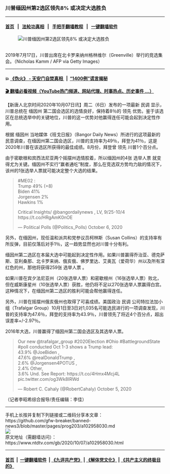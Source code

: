 ### 川普缅因州第2选区领先8% 或决定大选胜负
------------------------

#### [首页](https://github.com/gfw-breaker/banned-news3/blob/master/README.md) &nbsp;&nbsp;|&nbsp;&nbsp; [法轮功真相](https://github.com/begood0513/basic/blob/master/README.md)  &nbsp;&nbsp;|&nbsp;&nbsp; [手把手翻墙教程](https://github.com/gfw-breaker/guides/wiki)  &nbsp;&nbsp;|&nbsp;&nbsp; [一键翻墙软件](https://github.com/gfw-breaker/nogfw/blob/master/README.md)  



<div><div class="featured_image">
 <figure>
  <img alt="川普缅因州第2选区领先8% 或决定大选胜负" src="https://i.ntdtv.com/assets/uploads/2020/10/32-2-800x450.jpg"/>
 </figure><br/>
 <span class="caption">
  2019年7月17日，川普出席在北卡罗来纳州格林维尔（Greenville）举行的竞选集会。（Nicholas Kamm / AFP via Getty Images）
 </span>
</div>
</div><hr/>

#### 💥 [《伪火》 - 天安门自焚真相 ](http://158.247.195.190:10000/videos/blog/weihuo.html)&nbsp; |&nbsp; [“1400例”谎言揭秘  ](http://158.247.195.190:10000/videos/blog/jiexi1400.html)

#### [ 🎬  翻墙必看视频（YouTube热门频道、网站代理、时事热点、历史事件 ...）](https://github.com/gfw-breaker/links/blob/master/banned.md)

<div><div class="post_content" itemprop="articleBody">
 <p>
  【新唐人北京时间2020年10月07日讯】周二（6日）发布的一项最新
  <ok href="https://www.ntdtv.com/gb/民调.htm">
   民调
  </ok>
  显示，川普总统在
  <ok href="https://www.ntdtv.com/gb/缅因州.htm">
   缅因州
  </ok>
  第二国会选区的选情良好，保持着8％的
  <ok href="https://www.ntdtv.com/gb/领先.htm">
   领先
  </ok>
  优势。鉴于该选区在总统选举中的关键地位，川普的这一优势对他赢得连任可能会起到决定性作用。
 </p>
 <p>
  根据
  <ok href="https://www.ntdtv.com/gb/缅因州.htm">
   缅因州
  </ok>
  当地媒体《班戈日报》（Bangor Daily News）所进行的这项最新的民意调查，在缅因州第二国会选区，川普的支持率为49％，拜登为41％，这是2020年川普在该选区所获得的最佳成绩。8月份，拜登曾
  <ok href="https://www.ntdtv.com/gb/领先.htm">
   领先
  </ok>
  川普1个百分点。
 </p>
 <p>
  由于密歇根和宾西法尼亚两个摇摆州选情胶着，所以缅因州的4张
  <ok href="https://www.ntdtv.com/gb/选举人票.htm">
   选举人票
  </ok>
  就变得尤为关键。缅因州不实行“赢者通吃”制度，那么在竞选双方势均力敌的情况下，该州的1张选举人票就可能决定整个大选的结果。
 </p>
 <blockquote class="twitter-tweet">
  <p dir="ltr" lang="da">
   <ok href="https://twitter.com/hashtag/ME02?src=hash&amp;ref_src=twsrc%5Etfw">
    #ME02
   </ok>
   :
   <br/>
   Trump 49% (+8)
   <br/>
   Biden 41%
   <br/>
   Jorgensen 2%
   <br/>
   Hawkins 1%
  </p>
  <p>
   Critical Insights/
   <ok href="https://twitter.com/bangordailynews?ref_src=twsrc%5Etfw">
    @bangordailynews
   </ok>
   , LV, 9/25-10/4
   <ok href="https://t.co/HRgAmK0nOE">
    https://t.co/HRgAmK0nOE
   </ok>
  </p>
  <p>
   — Political Polls (@Politics_Polls)
   <ok href="https://twitter.com/Politics_Polls/status/1313537849078231043?ref_src=twsrc%5Etfw">
    October 6, 2020
   </ok>
  </p>
 </blockquote>
 <p>
  <script async="" charset="utf-8" src="https://platform.twitter.com/widgets.js">
  </script>
 </p>
 <p>
  <p>
   另外，在缅因州，现任温和派共和党参议员柯林斯（Susan Collins）的支持率有所反弹，目前仅落后对手1％，这一趋势显然也对川普十分有利。
  </p>
  <p>
   缅因州第二选区在本届大选中可能起到决定性作用。如果川普赢得乔治亚、德克萨斯、亚利桑那、北卡罗来纳、俄亥俄、佛罗里达、艾奥瓦（爱荷华）州以及所有深红色的州，那他将获得259张
   <ok href="https://www.ntdtv.com/gb/选举人票.htm">
    选举人票
   </ok>
   。
  </p>
  <p>
   如果川普在宾夕法尼亚州（20张选举人票）和密歇根州（16张选举人票）败北，但在威斯康星州（10张选举人票）获胜，他仍将不足以270张选举人票赢得白宫。这种情况下，在缅因州第二选区的胜利可能会帮他赢得连任。
  </p>
  <p>
   另外，川普在摇摆州俄亥俄州也取得了可喜成绩。美国政治
   <ok href="https://www.ntdtv.com/gb/民调.htm">
    民调
   </ok>
   公司特拉法加小组（Trafalgar Group）10月1日至3日对1,035名可能选民进行的一项调查发现，川普的支持率为47.6％，拜登的支持率为43.9％，川普领先了将近4个百分点，超出误差率+/-2.97％。
  </p>
  <p>
   2016年大选，川普赢得了缅因州第二国会选区及其选举人票。
  </p>
  <blockquote class="twitter-tweet">
   <p dir="ltr" lang="en">
    Our new
    <ok href="https://twitter.com/trafalgar_group?ref_src=twsrc%5Etfw">
     @trafalgar_group
    </ok>
    <ok href="https://twitter.com/hashtag/2020Election?src=hash&amp;ref_src=twsrc%5Etfw">
     #2020Election
    </ok>
    <ok href="https://twitter.com/hashtag/Ohio?src=hash&amp;ref_src=twsrc%5Etfw">
     #Ohio
    </ok>
    <ok href="https://twitter.com/hashtag/BattlegroundState?src=hash&amp;ref_src=twsrc%5Etfw">
     #BattlegroundState
    </ok>
    <ok href="https://twitter.com/hashtag/poll?src=hash&amp;ref_src=twsrc%5Etfw">
     #poll
    </ok>
    conducted Oct 1-3 shows a Trump lead:
    <br/>
    43.9%
    <ok href="https://twitter.com/JoeBiden?ref_src=twsrc%5Etfw">
     @JoeBiden
    </ok>
    ,
    <br/>
    47.6%
    <ok href="https://twitter.com/realDonaldTrump?ref_src=twsrc%5Etfw">
     @realDonaldTrump
    </ok>
    ,
    <br/>
    2.6%
    <ok href="https://twitter.com/Jorgensen4POTUS?ref_src=twsrc%5Etfw">
     @Jorgensen4POTUS
    </ok>
    ,
    <br/>
    2.4% Other,
    <br/>
    3.6% Und. See Report:
    <ok href="https://t.co/4Hmx4Mcj4L">
     https://t.co/4Hmx4Mcj4L
    </ok>
    <ok href="https://t.co/og3Wk8IRWd">
     pic.twitter.com/og3Wk8IRWd
    </ok>
   </p>
   <p>
    — Robert C. Cahaly (@RobertCahaly)
    <ok href="https://twitter.com/RobertCahaly/status/1313151283650494465?ref_src=twsrc%5Etfw">
     October 5, 2020
    </ok>
   </p>
  </blockquote>
  <p>
   <script async="" charset="utf-8" src="https://platform.twitter.com/widgets.js">
   </script>
  </p>
  <p>
   <p>
    （记者李昭希综合报导/责任编辑：李佳）
   </p>
   <p>
   </p>
   <div class="single_ad">
   </div>
  </p>
 </p>
</div>
</div>
<hr/>
手机上长按并复制下列链接或二维码分享本文章：<br/>
https://github.com/gfw-breaker/banned-news3/blob/master/pages/prog203/a102958030.md <br/>
<a href='https://github.com/gfw-breaker/banned-news3/blob/master/pages/prog203/a102958030.md'><img src='https://github.com/gfw-breaker/banned-news3/blob/master/pages/prog203/a102958030.md.png'/></a> <br/>
原文地址（需翻墙访问）：https://www.ntdtv.com/gb/2020/10/07/a102958030.html


------------------------
#### [首页](https://github.com/gfw-breaker/banned-news3/blob/master/README.md) &nbsp;|&nbsp; [一键翻墙软件](https://github.com/gfw-breaker/nogfw/blob/master/README.md) &nbsp;| [《九评共产党》](https://github.com/gfw-breaker/9ping.md/blob/master/README.md#九评之一评共产党是什么) | [《解体党文化》](https://github.com/gfw-breaker/jtdwh.md/blob/master/README.md) | [《共产主义的终极目的》](https://github.com/gfw-breaker/gczydzjmd.md/blob/master/README.md)


<img src='http://gfw-breaker.win/banned-news3/pages/prog203/a102958030.md' width='0px' height='0px'/>